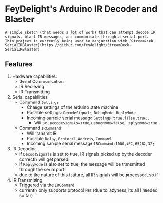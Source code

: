 # FeyDelight's Arduino IR Decoder and Blaster 
    A simple sketch (that needs a lot of work) that can attempt decode IR signals, blast IR messages, and communicate through a serial port. This project is currently being used in conjunction with [StreamDeck-SerialIRBlaster](https://github.com/feydelight/StreamDeck-SerialIRBlaster)

## Features
1. Hardware capabilities:
    * Serial Communication
    * IR Recieving
    * IR Transmitting
1. Serial capabilities
    * Command `Settings`
        * Change settings of the arduino state machine
        * Possible settings: `DecodeSignals`, `DebugMode`, `ReplyMode`
        * Incoming sample serial message `Settings:true,false,true;`.
            * Will set `DecodeSignals=true`, `DebugMode=false`, `ReplyMode=true`
    * Command `IRCommand`
        * Will transmit IR
        * Possible `Delay`, `Protocol`, `Address`, `Command`
        * Incoming sample serial message `IRCommand:1000,NEC,65282,32;`
1. IR Decoding
    * if `DecodeSignals` is set to true, IR signals picked up by the decoder correctly will get parsed.
    * if `ReplyMode` is also set to true, the message will be transmitted through the serial port.
    * due to the nature of this feature, all IR signals will be processed, so if 
1. IR Transmitting
    * Triggered via the `IRCommand`
    * currently only supports protocol `NEC` (due to lazyness, its all I needed so far)
    
